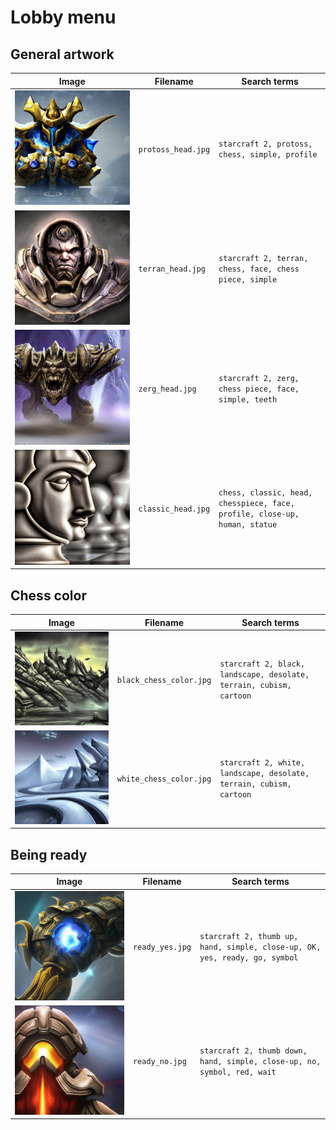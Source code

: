 # Lobby menu

## General artwork

<!-- markdownlint-disable MD013 --><!-- Tables cannot be split up over lines, hence will break 80 characters per line -->

| Image                                | Filename           | Search terms                                                               |
| ------------------------------------ | ------------------ | -------------------------------------------------------------------------- |
| ![General artwork](protoss_head.jpg) | `protoss_head.jpg` | `starcraft 2, protoss, chess, simple, profile`                             |
| ![General artwork](terran_head.jpg)  | `terran_head.jpg`  | `starcraft 2, terran, chess, face, chess piece, simple`                    |
| ![General artwork](zerg_head.jpg)    | `zerg_head.jpg`    | `starcraft 2, zerg, chess piece, face, simple, teeth`                      |
| ![General artwork](classic_head.jpg) | `classic_head.jpg` | `chess, classic, head, chesspiece, face, profile, close-up, human, statue` |

<!-- markdownlint-enable MD013 -->

## Chess color

<!-- markdownlint-disable MD013 --><!-- Tables cannot be split up over lines, hence will break 80 characters per line -->

| Image                                 | Filename                | Search terms                                                        |
| ------------------------------------- | ----------------------- | ------------------------------------------------------------------- |
| ![Chess color](black_chess_color.jpg) | `black_chess_color.jpg` | `starcraft 2, black, landscape, desolate, terrain, cubism, cartoon` |
| ![Chess color](white_chess_color.jpg) | `white_chess_color.jpg` | `starcraft 2, white, landscape, desolate, terrain, cubism, cartoon` |

<!-- markdownlint-enable MD013 -->

## Being ready

<!-- markdownlint-disable MD013 --><!-- Tables cannot be split up over lines, hence will break 80 characters per line -->

| Image                         | Filename        | Search terms                                                                |
| ----------------------------- | --------------- | --------------------------------------------------------------------------- |
| ![Being ready](ready_yes.jpg) | `ready_yes.jpg` | `starcraft 2, thumb up, hand, simple, close-up, OK, yes, ready, go, symbol` |
| ![Being ready](ready_no.jpg)  | `ready_no.jpg`  | `starcraft 2, thumb down, hand, simple, close-up, no, symbol, red, wait`    |

<!-- markdownlint-enable MD013 -->
